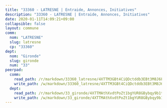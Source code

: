 ```yaml
---
title: "33360 - LATRESNE | Entraide, Annonces, Initiatives"
description: "33360 - LATRESNE | Entraide, Annonces, Initiatives"
date: 2020-01-11T14:09:21+09:00
collapsible: false
layout: commune
comm:
  nom: "LATRESNE"
  slug: latresne
  cp: "33360"
dept:
  nom: "Gironde"
  slug: gironde
  num: "33"
peerpad:
  comm:
    read_path: /r/markdown/33360_latresne/4XTTM3GBt4CiQDctddb3EBt3M8J6FQGtbHoZXKfcfG9Q1U1Bx
    write_path: /w/markdown/33360_latresne/4XTTM3GBt4CiQDctddb3EBt3M8J6FQGtbHoZXKfcfG9Q1U1Bx-K3TgUgz1uxT84QtwsBnVRPWNdxyx9fghw4vSzdzJASx8ehAWbvMzqCRouX6FYvswix3JMJH5JCVc3nJpxzfqisoHaCqvemy3ryDAfD2eSmkUKfSRHUgGeLq8k2FNifKXhGSPBaot
  dept:
    read_path: /r/markdown/33_gironde/4XTTMAthXvdtPoZt1bgYUR8GBybqy9b1tLUaaKDw5iKj57LRt
    write_path: /w/markdown/33_gironde/4XTTMAthXvdtPoZt1bgYUR8GBybqy9b1tLUaaKDw5iKj57LRt-K3TgU8ogmN5s8hbKrZhkV9P1KQiFepNWXjoYRvdMTW1jt7eRXTmrjG677tN9mcUTsALjzYGgb8mvcrYPJn2Jd8cTiBmF9aZcbgdcQL1kzCPJnSf6X8tpEcGPdTr5qT6cQqEpt6oQ
---
```


